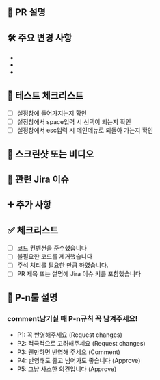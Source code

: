 ## 📝 PR 설명
<!-- 이 PR의 목적과 전반적인 변경 사항을 간단히 설명해주세요 -->

## 🛠 주요 변경 사항
<!-- 구체적인 변경 내용을 bullet point로 나열해주세요 -->
- 
- 
-

## 🧪 테스트 체크리스트
<!-- 테스트 방법 및 결과를 설명해주세요 -->
- [ ] 설정창에 들어가지는지 확인
- [ ] 설정창에서 space입력 시 선택이 되는지 확인
- [ ] 설정창에서 esc입력 시 메인메뉴로 되돌아 가는지 확인

## 📸 스크린샷 또는 비디오
<!-- UI 변경사항이 있는 경우 스크린샷이나 GIF를 첨부해주세요 -->


## 🔗 관련 Jira 이슈
<!-- 관련된 Jira 이슈 키를 적어주세요. 예: NTSWDP-123 -->

## ➕ 추가 사항
<!-- PR관련 추가적으로 공지할 내용이나 코드 리뷰 요구사항을 적어주세요 ex) 메서드 XXX의 이름을 더 잘 짓고 싶은데 혹시 좋은 명칭이 있을까요? -->

## ✅ 체크리스트
- [ ] 코드 컨벤션을 준수했습니다
- [ ] 불필요한 코드를 제거했습니다
- [ ] 주석 처리를 필요한 만큼 하였습니다.
- [ ] PR 제목 또는 설명에 Jira 이슈 키를 포함했습니다

## 📑 P-n룰 설명
### comment남기실 때 P-n규칙 꼭 남겨주세요!
- P1: 꼭 반영해주세요 (Request changes)
- P2: 적극적으로 고려해주세요 (Request changes)
- P3: 웬만하면 반영해 주세요 (Comment)
- P4: 반영해도 좋고 넘어가도 좋습니다 (Approve)
- P5: 그냥 사소한 의견입니다 (Approve)
